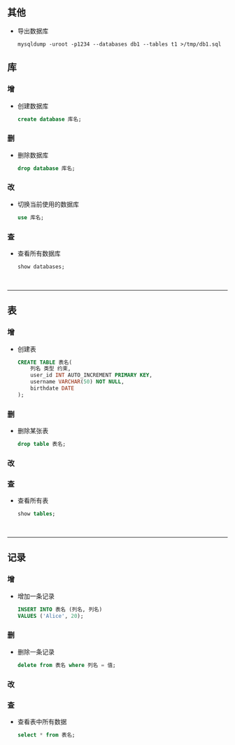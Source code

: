 ## 其他

* 导出数据库
    ```shell
    mysqldump -uroot -p1234 --databases db1 --tables t1 >/tmp/db1.sql
    ```

## 库

### 增

* 创建数据库
    ```sql
    create database 库名;
    ```

### 删

* 删除数据库
    ```sql
    drop database 库名;
    ```

### 改

* 切换当前使用的数据库
    ```sql
    use 库名;
    ```

### 查

* 查看所有数据库
    ```SQL
    show databases;
    ```

<br>

---

## 表

### 增

* 创建表 
    ```sql
    CREATE TABLE 表名(
        列名 类型 约束,
        user_id INT AUTO_INCREMENT PRIMARY KEY,
        username VARCHAR(50) NOT NULL,
        birthdate DATE
    );
    ```

### 删

* 删除某张表 
    ```sql
    drop table 表名;
    ```

### 改



### 查

* 查看所有表 
    ```sql
    show tables;
    ```

<br>

---

## 记录

### 增

* 增加一条记录
    ```sql
    INSERT INTO 表名 (列名, 列名)
    VALUES ('Alice', 20);
    ```

### 删

* 删除一条记录
    ```sql
    delete from 表名 where 列名 = 值;
    ```

### 改

### 查

* 查看表中所有数据
    ```sql
    select * from 表名;
    ```